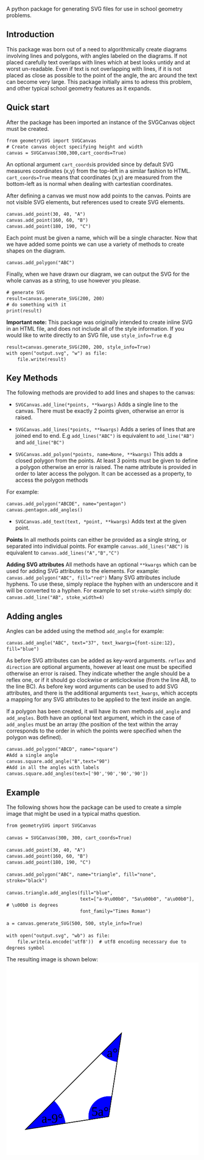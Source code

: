 A python package for generating SVG files for use in school geometry problems. 
## Introduction
This package was born out of a need to algorithmically create diagrams involving lines and polygons, with angles labeled on the diagrams. If not placed carefully text overlaps with lines which at best looks untidy and at worst un-readable. Even if text is not overlapping with lines, if it is not placed as close as possible to the point of the angle, the arc around the text can become very large. This package initially aims to adress this problem, and other typical school geometry features as it expands.
## Quick start
After the package has been imported an instance of the SVGCanvas object must be created. 

    from geometrySVG import SVGCanvas
    # Create canvas object specifying height and width
    canvas = SVGCanvas(300,300,cart_coords=True)

An optional argument `cart_coords`is provided since by default SVG measures coordinates (x,y) from the top-left in a similar fashion to HTML. `cart_coords=True` means that coordinates (x,y) are measured from the bottom-left as is normal when dealing with cartestian coordinates. 

After defining a canvas we must now add points to the canvas. Points are not visible SVG elements, but references used to create SVG elements. 

    canvas.add_point(30, 40, "A")
    canvas.add_point(160, 60, "B")
    canvas.add_point(180, 190, "C")

Each point must be given a name, which will be a single character. Now that we have added some points we can use a variety of methods to create shapes on the diagram.

    canvas.add_polygon("ABC")

Finally, when we have drawn our diagram, we can output the SVG for the whole canvas as a string, to use however you please.

    # generate SVG 
    result=canvas.generate_SVG(200, 200)
    # do something with it
    print(result)

**Important note:** This package was originally intended to create inline SVG in an HTML file, and does not include all of the style information. If you would like to write directly to an SVG file, use `style_info=True` e.g

    result=canvas.generate_SVG(200, 200, style_info=True)
    with open("output.svg", "w") as file:
        file.write(result)

## Key Methods
The following methods are provided to add lines and shapes to the canvas:

* `SVGCanvas.add_line(*points, **kwargs)` Adds a single line to the canvas. There must be exactly 2 points given, otherwise an error is raised.
* `SVGCanvas.add_lines(*points, **kwargs)` Adds a series of lines that are joined end to end. E.g `add_lines("ABC")` is equivalent to `add_line("AB")` and `add_line("BC")`

* `SVGCanvas.add_polyon(*points, name=None, **kwargs)` This adds a closed polygon from the points. At least 3 points must be given to define a polygon otherwise an error is raised. The name attribute is provided in order to later access the polygon. It can be accessed as a property, to access the polygon methods

For example:

    canvas.add_polygon("ABCDE", name="pentagon")
    canvas.pentagon.add_angles()

* `SVGCanvas.add_text(text, *point, **kwargs)` Adds text at the given point.  

**Points**
In all methods points can either be provided as a single string, or separated into individual points. For example
`canvas.add_lines("ABC")` is equivalent to `canvas.add_lines("A","B","C")`

**Adding SVG attributes**
All methods have an optional `**kwargs` which can be used for adding SVG attributes to the elements. For example:
`canvas.add_polygon("ABC", fill="red")`
Many SVG attributes include hyphens. To use these, simply replace the hyphen with an underscore and it will be converted to a hyphen. For example to set `stroke-width` simply do:
`canvas.add_line("AB", stoke_width=4)` 

## Adding angles
Angles can be added using the method `add_angle` for example:

    canvas.add_angle("ABC", text="37", text_kwargs={font-size:12}, fill="blue")
As before SVG attributes can be added as key-word arguments. `reflex` and `direction` are optional arguments, however at least one must be specified otherwise an error is raised. They indicate whether the angle should be a reflex one, or if it should go clockwise or anticlockwise (from the line AB, to the line BC). As before key word arguments can be used to add SVG attributes, and there is the additional arguments `text_kwargs`, which accepts a mapping for any SVG attributes to be applied to the text inside an angle.

If a polygon has been created, it will have its own methods `add_angle` and `add_angles`.  Both have an optional text argument, which in the case of `add_angles` must be an array (the position of the text within the array corresponds to the order in which the points were specified when the polygon was defined).

    canvas.add_polygon("ABCD", name="square")
    #Add a single angle
    canvas.square.add_angle("B",text="90")
	#Add in all the angles with labels
	canvas.square.add_angles(text=['90','90','90','90'])
    

## Example
The following shows how the package can be used to create a simple image that might be used in a typical maths question.

    from geometrySVG import SVGCanvas
    
    canvas = SVGCanvas(300, 300, cart_coords=True)
    
    canvas.add_point(30, 40, "A")
    canvas.add_point(160, 60, "B")
    canvas.add_point(180, 190, "C")
    
    canvas.add_polygon("ABC", name="triangle", fill="none", stroke="black")
    
    canvas.triangle.add_angles(fill="blue",
                               text=["a-9\u00b0", "5a\u00b0", "a\u00b0"],  # \u00b0 is degrees
                               font_family="Times Roman")
    
    a = canvas.generate_SVG(500, 500, style_info=True)
    
    with open("output.svg", "wb") as file:
        file.write(a.encode('utf8'))  # utf8 encoding necessary due to degrees symbol

The resulting image is shown below:
<img src="/output.svg" />
